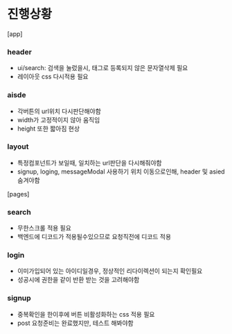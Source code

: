 # 진행상황

[app]
### header
- ui/search: 검색을 눌렀을시, 태그로 등록되지 않은 문자열삭제 필요
- 레이아웃 css 다시적용 필요

### aisde
- 각버튼의 url위치 다시판단해야함
- width가 고정적이지 않아 움직임
- height 또한 짧아짐 현상

### layout
- 특정컴포넌트가 보일때, 일치하는 url판단을 다시해줘야함
- signup, loging, messageModal 사용하기 위치 이동으로인해, header 및 asied 숨겨야함

[pages]
### search
- 무한스크롤 적용 필요
- 백엔드에 디코드가 적용될수있으므로 요청직전에 디코드 적용

### login 
- 이미가입되어 있는 아이디일경우, 정상적인 리다이렉션이 되는지 확인필요
- 성공시에 권한을 같이 반환 받는 것을 고려해야함

### signup
-  중복확인을 한이후에 버튼 비활성화하는 css 적용 필요
-  post 요청준비는 완료했지만, 테스트 해봐야함



  